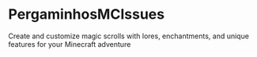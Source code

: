 # PergaminhosMCIssues
Create and customize magic scrolls with lores, enchantments, and unique features for your Minecraft adventure
